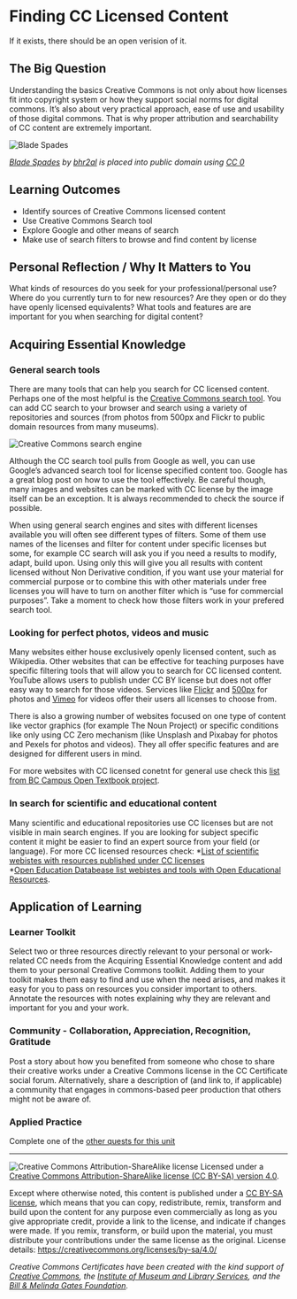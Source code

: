 # Finding CC Licensed Content

If it exists, there should be an open verision of it.

## The Big Question

Understanding the basics Creative Commons is not only about how licenses fit into copyright system or how they support social norms for digital commons. It’s also about very practical approach, ease of use and usability of those digital commons. That is why proper attribution and searchability of CC content are extremely important. 

![Blade Spades](https://github.com/creativecommons/cc-cert-core/blob/master/images/using/shovels_sand.jpg "Copyright Iain")

*[Blade Spades](https://pixabay.com/en/blade-spade-dig-sand-blue-red-1362944/) by [bhr2al](https://pixabay.com/en/users/bhr2al-2488329/) is placed into public domain using [CC 0](https://creativecommons.org/publicdomain/zero/1.0/deed.en)*


## Learning Outcomes

* Identify sources of Creative Commons licensed content 
* Use Creative Commons Search tool 
* Explore Google and other means of search   
* Make use of search filters to browse and find content by license

## Personal Reflection / Why It Matters to You  
  
What kinds of resources do you seek for your professional/personal use? Where do you currently turn to for new resources? Are they open or do they have openly licensed equivalents? What tools and features are are important for you when searching for digital content?

## Acquiring Essential Knowledge 



### General search tools

There are many tools that can help you search for CC licensed content. Perhaps one of the most helpful is the [Creative Commons search tool](https://ccsearch.creativecommons.org/). You can add CC search to your browser and search using a variety of repositories and sources (from photos from 500px and Flickr to public domain resources from many museums).

![Creative Commons search engine](https://github.com/creativecommons/cc-cert-core/blob/master/images/using/cc_search_engine.jpg "Creative Commons search engine")

Although the CC search tool pulls from Google as well, you can use Google’s advanced search tool for license specified content too. Google has a great blog post on how to use the tool effectively. Be careful though, many images and websites can be marked with CC license by the image itself can be an exception. It is always recommended to check the source if possible. 

When using general search engines and sites with different licenses available you will often see different types of filters. Some of them use names of the licenses and filter for content under specific licenses but some, for example CC search will ask you if you need a results to modify, adapt, build upon. Using only this will give you all results with content licensed without Non Derivative condition, if you want use your material for commercial purpose or to combine this with other materials under free licenses you will have to turn on another filter which is “use for commercial purposes”. Take a moment to check how those filters work in your prefered search tool.


### Looking for perfect photos, videos and music

Many websites either house exclusively openly licensed content, such as Wikipedia. Other websites that can be effective for teaching purposes have specific filtering tools that will allow you to search for CC licensed content.
YouTube allows users to publish under CC BY license but does not offer easy way to search for those videos. 
Services like [Flickr](https://www.flickr.com/creativecommons/) and [500px](https://500px.com/creativecommons) for photos and [Vimeo](https://vimeo.com/creativecommons ) for videos offer their users all licenses to choose from.

There is also a growing number of websites focused on one type of content like vector graphics (for example The Noun Project) or specific conditions like only using CC Zero mechanism (like Unsplash and Pixabay for photos and Pexels for photos and videos). They all offer specific features and are designed for different users in mind. 

For more websites with CC licensed conetnt for general use check this [list from BC Campus Open Textbook project](https://opentextbc.ca/opentextbook/chapter/find-openly-licensed-content/).


### In search for scientific and educational content 

Many scientific and educational repositories use CC licenses but are not visible in main search engines. If you are looking for subject specific content it might be easier to find an expert source from your field (or language). 
For more CC licensed resources check:
*[List of scientific webistes with resources published under CC licenses](https://creativecommons.org/about/program-areas/open-science/science-resources/)  
*[Open Education Databease list webistes and tools with  Open Educational Resources](http://oedb.org/ilibrarian/80-oer-tools/).

## Application of Learning

### Learner Toolkit
Select two or three resources directly relevant to your personal or work-related CC needs from the Acquiring Essential Knowledge content and add them to your personal Creative Commons toolkit. Adding them to your toolkit makes them easy to find and use when the need arises, and makes it easy for you to pass on resources you consider important to others. Annotate the resources with notes explaining why they are relevant and important for you and your work.

### Community - Collaboration, Appreciation, Recognition, Gratitude
Post a story about how you benefited from someone who chose to share their creative works under a Creative Commons license in the CC Certificate social forum. Alternatively, share a description of (and link to, if applicable) a community that engages in commons-based peer production that others might not be aware of.

### Applied Practice

Complete one of the [other quests for this unit](https://certificates.creativecommons.org/quests/assignments/create-an-instruction-for-your-favourite-cc-search-tool/)

----

![Creative Commons Attribution-ShareAlike license](https://github.com/creativecommons/cc-cert-core/blob/master/images/cc-by-sa-88x31.png "CC BY-SA")
Licensed under a [Creative Commons Attribution-ShareAlike license (CC BY-SA) version 4.0](https://creativecommons.org/licenses/by-sa/4.0/).

Except where otherwise noted, this content is published under a [CC BY-SA license](https://creativecommons.org/licenses/by-sa/4.0/), which means that you can copy, redistribute, remix, transform and build upon the content for any purpose even commercially as long as you give appropriate credit, provide a link to the license, and indicate if changes were made. If you remix, transform, or build upon the material, you must distribute your contributions under the same license as the original.
License details: https://creativecommons.org/licenses/by-sa/4.0/

*Creative Commons Certificates have been created with the kind support of [Creative Commons](http://creativecommons.org/), the [Institute of Museum and Library Services](https://www.imls.gov/), and the [Bill &amp; Melinda Gates Foundation](http://www.gatesfoundation.org/).*
